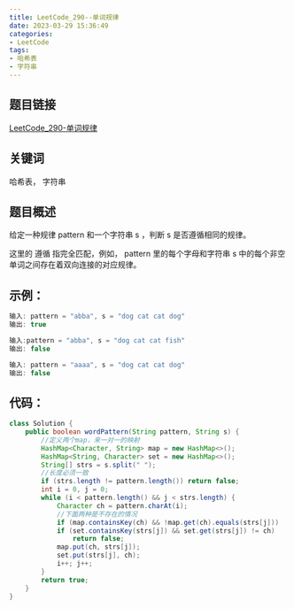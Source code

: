 ```yaml
---
title: LeetCode_290--单词规律
date: 2023-03-29 15:36:49
categories: 
- LeetCode
tags: 
- 哈希表
- 字符串
---
```


## 题目链接

[LeetCode_290-单词规律](https://leetcode.cn/problems/word-pattern/)

## 关键词
哈希表， 字符串

## 题目概述

给定一种规律 pattern 和一个字符串 s ，判断 s 是否遵循相同的规律。

这里的 遵循 指完全匹配，例如， pattern 里的每个字母和字符串 s 中的每个非空单词之间存在着双向连接的对应规律。

## 示例：

```java
输入: pattern = "abba", s = "dog cat cat dog"
输出: true

输入:pattern = "abba", s = "dog cat cat fish"
输出: false

输入: pattern = "aaaa", s = "dog cat cat dog"
输出: false
```

## 代码：
```java
class Solution {
    public boolean wordPattern(String pattern, String s) {
        //定义两个map，来一对一的映射
        HashMap<Character, String> map = new HashMap<>();
        HashMap<String, Character> set = new HashMap<>();
        String[] strs = s.split(" ");
        //长度必须一致
        if (strs.length != pattern.length()) return false;
        int i = 0, j = 0;
        while (i < pattern.length() && j < strs.length) {
            Character ch = pattern.charAt(i);
            //下面两种是不存在的情况
            if (map.containsKey(ch) && !map.get(ch).equals(strs[j]))   return false;
            if (set.containsKey(strs[j]) && set.get(strs[j]) != ch) 
                return false;
            map.put(ch, strs[j]);
            set.put(strs[j], ch);
            i++; j++;
        }
        return true;
    }  
}
```